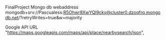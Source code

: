 FinalProject
Mongo db webaddress
mongodb+srv://Pascualess:R5Ohwr8XwYQl9cky@cluster0.dzoqfrq.mongodb.net/?retryWrites=true&w=majority

Google API URL  "https://maps.googleapis.com/maps/api/place/nearbysearch/json",